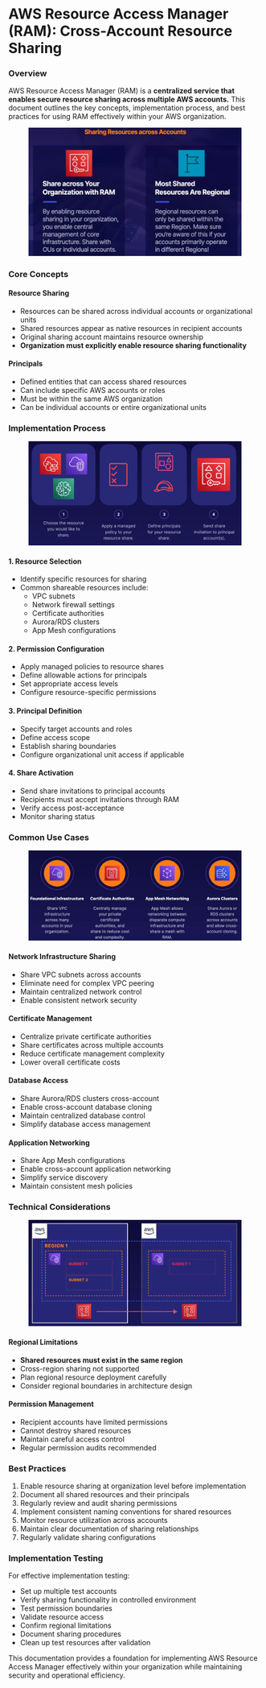 # AWS Resource Access Manager (RAM): Cross-Account Resource Sharing

### Overview

AWS Resource Access Manager (RAM) is a **centralized service that enables secure resource sharing across multiple AWS accounts.** This document outlines the key concepts, implementation process, and best practices for using RAM effectively within your AWS organization.

<figure><img src="../../../../.gitbook/assets/image (30) (1) (1) (1).png" alt=""><figcaption></figcaption></figure>

### Core Concepts

#### Resource Sharing

* Resources can be shared across individual accounts or organizational units
* Shared resources appear as native resources in recipient accounts
* Original sharing account maintains resource ownership
* **Organization must explicitly enable resource sharing functionality**

#### Principals

* Defined entities that can access shared resources
* Can include specific AWS accounts or roles
* Must be within the same AWS organization
* Can be individual accounts or entire organizational units

### Implementation Process

<figure><img src="../../../../.gitbook/assets/image (27) (1) (1) (1).png" alt=""><figcaption></figcaption></figure>

#### 1. Resource Selection

* Identify specific resources for sharing
* Common shareable resources include:
  * VPC subnets
  * Network firewall settings
  * Certificate authorities
  * Aurora/RDS clusters
  * App Mesh configurations

#### 2. Permission Configuration

* Apply managed policies to resource shares
* Define allowable actions for principals
* Set appropriate access levels
* Configure resource-specific permissions

#### 3. Principal Definition

* Specify target accounts and roles
* Define access scope
* Establish sharing boundaries
* Configure organizational unit access if applicable

#### 4. Share Activation

* Send share invitations to principal accounts
* Recipients must accept invitations through RAM
* Verify access post-acceptance
* Monitor sharing status

### Common Use Cases

<figure><img src="../../../../.gitbook/assets/image (28) (1) (1) (1).png" alt=""><figcaption></figcaption></figure>

#### Network Infrastructure Sharing

* Share VPC subnets across accounts
* Eliminate need for complex VPC peering
* Maintain centralized network control
* Enable consistent network security

#### Certificate Management

* Centralize private certificate authorities
* Share certificates across multiple accounts
* Reduce certificate management complexity
* Lower overall certificate costs

#### Database Access

* Share Aurora/RDS clusters cross-account
* Enable cross-account database cloning
* Maintain centralized database control
* Simplify database access management

#### Application Networking

* Share App Mesh configurations
* Enable cross-account application networking
* Simplify service discovery
* Maintain consistent mesh policies

### Technical Considerations

<figure><img src="../../../../.gitbook/assets/image (29) (1) (1) (1).png" alt=""><figcaption></figcaption></figure>

#### Regional Limitations

* **Shared resources must exist in the same region**
* Cross-region sharing not supported
* Plan regional resource deployment carefully
* Consider regional boundaries in architecture design

#### Permission Management

* Recipient accounts have limited permissions
* Cannot destroy shared resources
* Maintain careful access control
* Regular permission audits recommended

### Best Practices

1. Enable resource sharing at organization level before implementation
2. Document all shared resources and their principals
3. Regularly review and audit sharing permissions
4. Implement consistent naming conventions for shared resources
5. Monitor resource utilization across accounts
6. Maintain clear documentation of sharing relationships
7. Regularly validate sharing configurations

### Implementation Testing

For effective implementation testing:

* Set up multiple test accounts
* Verify sharing functionality in controlled environment
* Test permission boundaries
* Validate resource access
* Confirm regional limitations
* Document sharing procedures
* Clean up test resources after validation

This documentation provides a foundation for implementing AWS Resource Access Manager effectively within your organization while maintaining security and operational efficiency.
